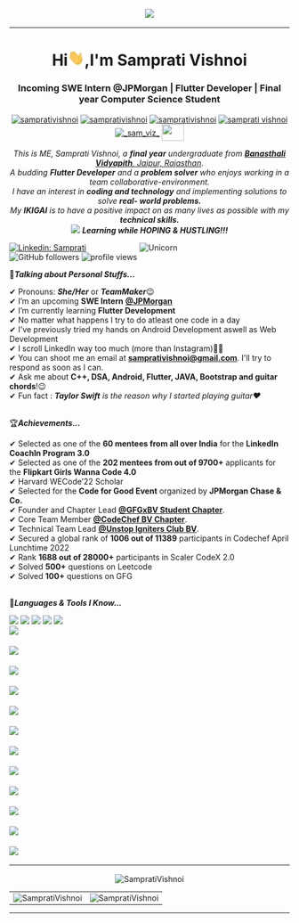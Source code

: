 <p align="center">
  <img src="https://github.com/thompsonemerson/thompsonemerson/raw/master/cover-thompson.png" height="200"/>
</p>
<hr>
<h1 align="center">Hi<img src="https://raw.githubusercontent.com/ABSphreak/ABSphreak/master/gifs/Hi.gif" width="30px">,I'm Samprati Vishnoi</h1>
<h3 align="center">Incoming SWE Intern @JPMorgan | Flutter Developer | Final year Computer Science Student</h3>
<p align="center">
<a href="https://www.linkedin.com/in/samprati-vishnoi-3716871a1/" target="blank"><img align="center" src="https://cdn.jsdelivr.net/npm/simple-icons@3.0.1/icons/linkedin.svg" alt="samprativishnoi" height="30" width="40" /></a>
<a href="https://twitter.com/SampratiVishnoi" target="blank"><img align="center" src="https://cdn.jsdelivr.net/npm/simple-icons@8.2.0/icons/twitter.svg" alt="samprativishnoi" height="30" width="40" /></a>
<a href="https://medium.com/@samprativishnoi" target="blank"><img align="center" src="https://cdn.jsdelivr.net/npm/simple-icons@3.13.0/icons/medium.svg" alt="samprativishnoi" height="30" width="40" /></a> 
<a href="https://www.facebook.com/samprati.vishnoi.5" target="blank"><img align="center" src="https://cdn.jsdelivr.net/npm/simple-icons@3.0.1/icons/facebook.svg" alt="samprati vishnoi" height="30" width="40" /></a>
<a href="https://www.instagram.com/_sam_viz_/" target="blank"><img align="center" src="https://cdn.jsdelivr.net/npm/simple-icons@8.2.0/icons/instagram.svg" alt="_sam_viz_" height="30" width="40" /></a>
<a href = "mailto: samprativishnoi@gmail.com"><img align="center" src="https://simpleicons.org/icons/gmail.svg" height="30" width="40" /></a>
</p>
</p>



<p align="center">
  <em>
    This is ME, Samprati Vishnoi, a <b>final year</b> undergraduate from <a href="http://www.banasthali.org/banasthali/wcms/en/home/"> <b>Banasthali Vidyapith</b>, Jaipur, Rajasthan</a>. <br>
    A budding <b>Flutter Developer</b> and a <b>problem solver</b> who enjoys working in a team collaborative-environment. <br>I have an interest in <b>coding and technology</b> and implementing solutions to solve <b>real- world problems.</b> <br>My <b>IKIGAI</b> is to have a positive impact on as many lives as possible with my<b> technical skills.</b>
   
   
  </em> 
  <br>
  <img src="https://media.giphy.com/media/VgCDAzcKvsR6OM0uWg/giphy.gif" width="50" /> <b><i>Learning while HOPING & HUSTLING!!!</i></b> 
</p>


<img align="right" width=270px alt="Unicorn" src="https://media.giphy.com/media/qgQUggAC3Pfv687qPC/giphy.gif" />

[![Linkedin: Samprati](https://img.shields.io/badge/-Samprati-blue?style=flat-square&logo=Linkedin&logoColor=white&link=https://www.linkedin.com/in/samprati-vishnoi-3716871a1/)](https://www.linkedin.com/in/samprati-vishnoi-3716871a1/)![GitHub followers](https://img.shields.io/github/followers/SampratiVishnoi?label=Follow&style=social)
<img alt = "profile views" src="https://komarev.com/ghpvc/?username=SampratiVishnoi&color=brightgreen">  

👩***Talking about Personal Stuffs...***

✔ Pronouns: ***She/Her*** or ***TeamMaker***😉 <br>
✔ I’m an upcoming **SWE Intern** <a href="https://github.com/jpmorganchase"> <b>@JPMorgan</b></a>  <br>
✔ I’m currently learning **Flutter Development**<br>
✔ No matter what happens I try to do atleast one code in a day <br>
✔ I've previously tried my hands on Android Development aswell as Web Development <br>
✔ I scroll LinkedIn way too much (more than Instagram)💁‍♀️<br>
✔ You can shoot me an email at <a href="samprativishnoi@gmail.com"><b>samprativishnoi@gmail.com</b></a>. I'll try to respond as soon as I can.<br>
✔ Ask me about **C++, DSA, Android, Flutter, JAVA, Bootstrap and guitar chords**!😉<br>
✔ Fun fact : ***Taylor Swift** is the reason why I started playing guitar❤️‍*<br><br>
 
🏆***Achievements...***

✔ Selected as one of the **60 mentees from all over India** for the **LinkedIn CoachIn Program 3.0** <br>
✔ Selected as one of the **202 mentees from out of 9700+** applicants for the **Flipkart Girls Wanna Code 4.0**<br>
✔ Harvard WECode’22 Scholar <br>
✔ Selected for the **Code for Good Event** organized by **JPMorgan Chase & Co.** <br>
✔ Founder and Chapter Lead <a href="https://www.linkedin.com/company/geeksforgeeks-bv-chapter/"><b>@GFGxBV Student Chapter</b></a>. <br>
✔ Core Team Member <a href="https://www.linkedin.com/company/codechef-banasthali-university-campus-chapter/"><b>@CodeChef BV Chapter</b></a>. <br>
✔ Technical Team Lead <a href="https://www.linkedin.com/company/unstop-banasthali-vidyapith/"><b>@Unstop Igniters Club BV</b></a>. <br>
✔ Secured a global rank of **1006 out of 11389** participants in Codechef April Lunchtime 2022 <br>
✔ Rank **1688 out of 28000+** participants in Scaler CodeX 2.0 <br>
✔ Solved **500+** questions on Leetcode <br>
✔ Solved **100+** questions on GFG <br><br>


🔧***Languages & Tools I Know...***
<p align="left">
  
  <code><img height="30" src="https://cdn.jsdelivr.net/npm/simple-icons@8.2.0/icons/cplusplus.svg"></code>
  <code><img height="30" src="https://cdn.jsdelivr.net/npm/simple-icons@3.13.0/icons/ruby.svg"></code>
  <code><img height="30" src="https://cdn.jsdelivr.net/npm/simple-icons@3.13.0/icons/rubyonrails.svg"></code>
   <code><img height="30" src="https://cdn.jsdelivr.net/npm/simple-icons@3.13.0/icons/java.svg"></code>
    <code><img height="30" src="https://cdn.jsdelivr.net/npm/simple-icons@8.2.0/icons/c.svg"></code>
  <code> <img height="30" src="https://cdn.jsdelivr.net/npm/simple-icons@8.2.0/icons/androidstudio.svg"> </code>
  <code> <img height="30" src="https://cdn.jsdelivr.net/npm/simple-icons@8.2.0/icons/figma.svg"> </code>
 <code> <img height="30" src="https://cdn.jsdelivr.net/npm/simple-icons@8.2.0/icons/canva.svg"> </code>
<code> <img height="30" src="https://cdn.jsdelivr.net/npm/simple-icons@8.2.0/icons/html5.svg"> </code>
 <code> <img height="30" src="https://cdn.jsdelivr.net/npm/simple-icons@8.2.0/icons/css3.svg"> </code>
 <code> <img height="30" src="https://cdn.jsdelivr.net/npm/simple-icons@8.2.0/icons/bootstrap.svg"> </code>
 <code> <img height="30" src="https://cdn.jsdelivr.net/npm/simple-icons@8.2.0/icons/flutter.svg"> </code>
  <code> <img height="30" src="https://cdn.jsdelivr.net/npm/simple-icons@3.13.0/icons/firebase.svg"> </code>
  <code> <img height="30" src="https://cdn.jsdelivr.net/npm/simple-icons@8.2.0/icons/git.svg"> </code>
  <code> <img height="30" src="https://cdn.jsdelivr.net/npm/simple-icons@8.2.0/icons/linux.svg"> </code>
  <code> <img height="30" src="https://cdn.jsdelivr.net/npm/simple-icons@8.2.0/icons/json.svg"> </code>
  <code> <img height="30" src="https://cdn.jsdelivr.net/npm/simple-icons@8.2.0/icons/mysql.svg"> </code>
 
 
  
  




<hr>

<div align="center">
<p><img align="center" src="https://github-readme-streak-stats.herokuapp.com/?user=SampratiVishnoi&theme=dark" alt="SampratiVishnoi" /></p>
</div>
<table>
  <tr>
   
<td><img src="https://github-readme-stats.vercel.app/api?username=SampratiVishnoi&show_icons=true&line_height=20&title_color=7A7ADB&icon_color=2234AE&text_color=D3D3D3&bg_color=0,000000,130F40" alt="SampratiVishnoi" />
    <td><img src="https://github-readme-stats.vercel.app/api/top-langs?username=SampratiVishnoi&show_icons=true&locale=en&layout=compact&title_color=7A7ADB&icon_color=2234AE&text_color=D3D3D3&bg_color=0,000000,130F40" alt="SampratiVishnoi" /></td>
  </tr>
</table>



<hr>




